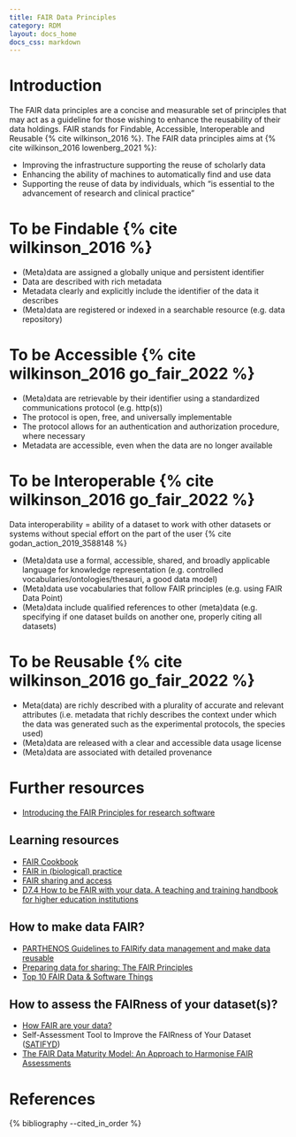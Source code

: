 ```yaml
---
title: FAIR Data Principles
category: RDM
layout: docs_home
docs_css: markdown
---
```

# Introduction

The FAIR data principles are a concise and measurable set of principles that may act as a guideline for those wishing to enhance the reusability of their data holdings. FAIR stands for Findable, Accessible, Interoperable and Reusable {% cite wilkinson_2016 %}. The FAIR data principles aims at {% cite wilkinson_2016 lowenberg_2021 %}:

* Improving the infrastructure supporting the reuse of scholarly data
* Enhancing the ability of machines to automatically find and use data
* Supporting the reuse of data by individuals, which “is essential to the advancement of research and clinical practice”

# To be Findable {% cite wilkinson_2016 %}

* (Meta)data are assigned a globally unique and persistent identifier
* Data are described with rich metadata
* Metadata clearly and explicitly include the identifier of the data it describes
* (Meta)data are registered or indexed in a searchable resource (e.g. data repository)

# To be Accessible {% cite wilkinson_2016 go_fair_2022 %}

* (Meta)data are retrievable by their identifier using a standardized communications protocol (e.g. http(s))
* The protocol is open, free, and universally implementable
* The protocol allows for an authentication and authorization procedure, where necessary
* Metadata are accessible, even when the data are no longer available

# To be Interoperable {% cite wilkinson_2016 go_fair_2022 %}

Data interoperability = ability of a dataset to work with other datasets or systems without special effort on the part of the user {% cite godan_action_2019_3588148 %}

* (Meta)data use a formal, accessible, shared, and broadly applicable language for knowledge representation (e.g. controlled vocabularies/ontologies/thesauri, a good data model)
* (Meta)data use vocabularies that follow FAIR principles (e.g. using FAIR Data Point)
* (Meta)data include qualified references to other (meta)data (e.g. specifying if one dataset builds on another one, properly citing all datasets)

# To be Reusable {% cite wilkinson_2016 go_fair_2022 %}

* Meta(data) are richly described with a plurality of accurate and relevant attributes (i.e. metadata that richly describes the context under which the data was generated such as the experimental protocols, the species used)
* (Meta)data are released with a clear and accessible data usage license
* (Meta)data are associated with detailed provenance

# Further resources

* [Introducing the FAIR Principles for research software](https://doi.org/10.1038/s41597-022-01710-x)

## Learning resources

* [FAIR Cookbook](https://faircookbook.elixir-europe.org/content/home.html)
* [FAIR in (biological) practice](https://carpentries-incubator.github.io/fair-bio-practice/index.html)
* [FAIR sharing and access](https://mantra.ed.ac.uk/fairsharingandaccess/)
* [D7.4 How to be FAIR with your data. A teaching and training handbook for higher education institutions](https://doi.org/10.5281/zenodo.6425568)

## How to make data FAIR?

* [PARTHENOS Guidelines to FAIRify data management and make data reusable](https://doi.org/10.5281/zenodo.2668479)
* [Preparing data for sharing: The FAIR Principles](https://www.slideshare.net/lshtm/preparing-data-for-sharing-the-fair-principles)
* [Top 10 FAIR Data & Software Things](https://doi.org/10.5281/zenodo.3409968)

## How to assess the FAIRness of your dataset(s)?

* [How FAIR are your data?](https://doi.org/10.5281/zenodo.1065991)
* Self-Assessment Tool to Improve the FAIRness of Your Dataset ([SATIFYD](https://satifyd.dans.knaw.nl/))
* [The FAIR Data Maturity Model: An Approach to Harmonise FAIR Assessments](http://doi.org/10.5334/dsj-2020-041)

# References

{% bibliography --cited_in_order %}

